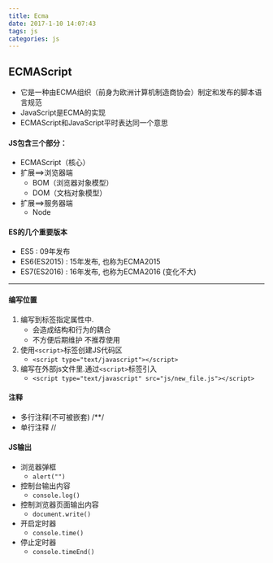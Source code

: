 ```yaml
---
title: Ecma
date: 2017-1-10 14:07:43
tags: js
categories: js
---
```


## ECMAScript
- 它是一种由ECMA组织（前身为欧洲计算机制造商协会）制定和发布的脚本语言规范
- JavaScript是ECMA的实现
- ECMAScript和JavaScript平时表达同一个意思

#### JS包含三个部分：
- ECMAScript（核心）
- 扩展==>浏览器端
	* BOM（浏览器对象模型）
	* DOM（文档对象模型）
- 扩展==>服务器端
	* Node
	

#### ES的几个重要版本
- ES5 : 09年发布
- ES6(ES2015) : 15年发布, 也称为ECMA2015
- ES7(ES2016) : 16年发布, 也称为ECMA2016  (变化不大)

----------


#### 编写位置
1. 编写到标签指定属性中. 
	- 会造成结构和行为的耦合
	- 不方便后期维护 不推荐使用
2. 使用````<script>````标签创建JS代码区
	-  ````<script type="text/javascript"></script>````
3. 编写在外部js文件里.通过````<script>````标签引入
	-  ````<script type="text/javascript" src="js/new_file.js"></script>````

#### 注释
- 多行注释(不可被嵌套)  /**/
- 单行注释 //

#### JS输出
- 浏览器弹框
	- ````alert("")````
- 控制台输出内容
	- ````console.log()````
- 控制浏览器页面输出内容
	- ````document.write()````
- 开启定时器
	- ````console.time()````
- 停止定时器
	- ````console.timeEnd()````